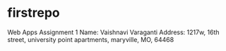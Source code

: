 # firstrepo
Web Apps Assignment 1
Name: Vaishnavi Varaganti Address: 1217w, 16th street, university point apartments, maryville, MO, 64468
